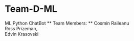 # Team-D-ML
ML Python ChatBot
**
Team Members: **
Cosmin Raileanu  
Ross Prizeman,  
Edvin Krasovski 
